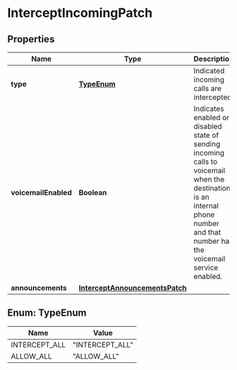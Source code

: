 

# InterceptIncomingPatch


## Properties

| Name | Type | Description | Notes |
|------------ | ------------- | ------------- | -------------|
|**type** | [**TypeEnum**](#TypeEnum) | Indicated incoming calls are intercepted. |  [optional] |
|**voicemailEnabled** | **Boolean** | Indicates enabled or disabled state of sending incoming calls to voicemail when the destination is an internal phone number and that number has the voicemail service enabled. |  [optional] |
|**announcements** | [**InterceptAnnouncementsPatch**](InterceptAnnouncementsPatch.md) |  |  [optional] |



## Enum: TypeEnum

| Name | Value |
|---- | -----|
| INTERCEPT_ALL | &quot;INTERCEPT_ALL&quot; |
| ALLOW_ALL | &quot;ALLOW_ALL&quot; |



